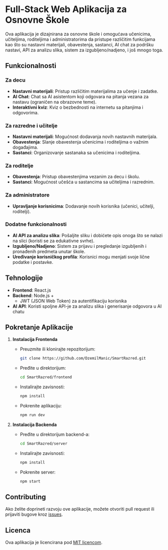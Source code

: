 # Full-Stack Web Aplikacija za Osnovne Škole

Ova aplikacija je dizajnirana za osnovne škole i omogućava učenicima, učiteljima, roditeljima i administratorima da pristupe različitim funkcijama kao što su nastavni materijali, obavestenja, sastanci, AI chat za podršku nastavi, API za analizu slika, sistem za izgubljeno/nadjeno, i još mnogo toga.

## Funkcionalnosti

### Za decu

- **Nastavni materijali**: Pristup različitim materijalima za učenje i zadatke.
- **AI Chat**: Chat sa AI asistentom koji odgovara na pitanja vezana za nastavu (ograničen na obrazovne teme).
- **Interaktivni kviz**: Kviz o bezbednosti na internetu sa pitanjima i odgovorima.

### Za razredne i učitelje

- **Nastavni materijali**: Mogućnost dodavanja novih nastavnih materijala.
- **Obavestenja**: Slanje obavestenja učenicima i roditeljima o važnim događajima.
- **Sastanci**: Organizovanje sastanaka sa učenicima i roditeljima.

### Za roditelje

- **Obavestenja**: Pristup obavestenjima vezanim za decu i školu.
- **Sastanci**: Mogućnost učešća u sastancima sa učiteljima i razrednim.

### Za administratore

- **Upravljanje korisnicima**: Dodavanje novih korisnika (učenici, učitelji, roditelji).

### Dodatne funkcionalnosti

- **AI API za analizu slika**: Pošaljite sliku i dobićete opis onoga što se nalazi na slici (koristi se za edukativne svrhe).
- **Izgubljeno/Nadjeno**: Sistem za prijavu i pregledanje izgubljenih i pronađenih predmeta unutar škole.
- **Uređivanje korisničkog profila**: Korisnici mogu menjati svoje lične podatke i postavke.

## Tehnologije

- **Frontend**: React.js
- **Backend**: Node.js +
  - JWT (JSON Web Token) za autentifikaciju korisnika
- **AI API**: Koristi spoljne API-je za analizu slika i generisanje odgovora u AI chatu

## Pokretanje Aplikacije

1. **Instalacija Frontenda**

   - Preuzmite ili klonirajte repozitorijum:
     ```bash
     git clone https://github.com/DzemilManic/SmartRazred.git
     ```
   - Pređite u direktorijum:
     ```bash
     cd SmartRazred/frontend
     ```
   - Instalirajte zavisnosti:
     ```bash
     npm install
     ```
   - Pokrenite aplikaciju:
     ```bash
     npm run dev
     ```

2. **Instalacija Backenda**
   - Pređite u direktorijum backend-a:
     ```bash
     cd SmartRazred/server
     ```
   - Instalirajte zavisnosti:
     ```bash
     npm install
     ```
   - Pokrenite server:
     ```bash
     npm start
     ```

## Contributing

Ako želite doprineti razvoju ove aplikacije, možete otvoriti pull request ili prijaviti bugove kroz [issues](https://github.com/DzemilManic/SmartRazred/issues).

## Licenca

Ova aplikacija je licencirana pod [MIT licencom](LICENSE).
